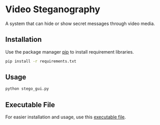 # Video Steganography
A system that can hide or show secret messages through video media.

## Installation
Use the package manager [pip](https://pip.pypa.io/en/stable/) to install requirement libraries.

```bash
pip install -r requirements.txt
```

## Usage
```bash
python stego_gui.py
```

## Executable File
For easier installation and usage, use this [executable file](https://drive.google.com/file/d/1HyoZ3QjrJs4g27vpr9c1gmCQi_hgOB7F/view?usp=sharing).